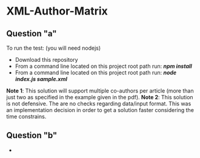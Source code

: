 # XML-Author-Matrix

## Question "a"
To run the test: (you will need nodejs)
* Download this repository
* From a command line located on this project root path run: ***npm install***
* From a command line located on this project root path run: ***node index.js sample.xml***
  
**Note 1**: This solution will support multiple co-authors per article (more than just two as specified in the example given in the pdf).
**Note 2**: This solution is not defensive. The are no checks regarding data/input format. This was an implementation decision in order to get a solution faster considering the time constrains.

## Question "b"
* 
